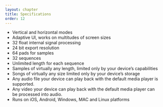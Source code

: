 ```yaml
---
layout: chapter
title: Specifications
order: 12
---
```


* Vertical and horizontal modes
* Adaptive UI, works on multitudes of screen sizes
* 32 float internal signal processing
* 24 bit export resolution
* 64 pads for samples
* 32 sequences
* Unlimited length for each sequence
* Samples of virtually any length, limited only by your device’s capabilities
* Songs of virtually any size limited only by your device’s storage
* Any audio file your device can play back with the default media player is supported.
* Any video your device can play back with the default media player can be processed into audio.
* Runs on iOS, Android, Windows, MAC and Linux platforms
